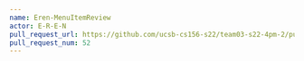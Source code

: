 ```yaml
---
name: Eren-MenuItemReview
actor: E-R-E-N
pull_request_url: https://github.com/ucsb-cs156-s22/team03-s22-4pm-2/pull/52
pull_request_num: 52
---
```

